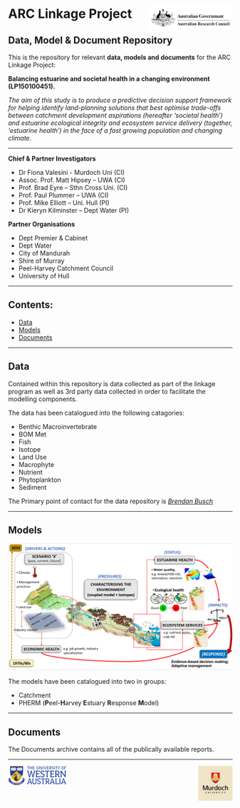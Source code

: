 # ARC Linkage Project   <img src="https://github.com/AquaticEcoDynamics/Peel_ARC/blob/master/Images/Logos/ARC.jpeg" width="189" height="51.5" align="right">



## Data, Model & Document Repository

This is the repository for relevant **data, models and documents** for the ARC Linkage Project: 

**Balancing estuarine and societal health in a changing environment (LP150100451).**

*The aim of this study is to produce a predictive decision support framework for helping identify land-planning
solutions that best optimise trade-offs between catchment development aspirations (hereafter ‘societal health’) and estuarine ecological integrity and ecosystem service delivery (together, ‘estuarine health’) in the face of a fast growing population and changing climate.*


---



**Chief & Partner Investigators**
-	Dr Fiona Valesini - Murdoch Uni (CI)
-	Assoc. Prof. Matt Hipsey – UWA (CI)
-	Prof. Brad Eyre – Sthn Cross Uni. (CI)
-	Prof. Paul Plummer – UWA (CI)
-	Prof. Mike Elliott – Uni. Hull (PI)
-	Dr Kieryn Kilminster – Dept Water (PI)

**Partner Organisations**
-	Dept Premier & Cabinet
-	Dept Water
-	City of Mandurah
-	Shire of Murray
-	Peel-Harvey Catchment Council
-	University of Hull



---



## Contents:

- [Data](https://github.com/AquaticEcoDynamics/Peel_ARC/tree/master/Data)
- [Models](https://github.com/AquaticEcoDynamics/Peel_ARC/tree/master/Models)
- [Documents](https://github.com/AquaticEcoDynamics/Peel_ARC/tree/master/Documents)



---



## Data

Contained within this repository is data collected as part of the linkage program as well as 3rd party data collected in order to facilitate the modelling components.

The data has been catalogued into the following catagories:

- Benthic Macroinvertebrate
- BOM Met
- Fish
- Isotope
- Land Use
- Macrophyte
- Nutrient
- Phytoplankton
- Sediment

The Primary point of contact for the data repository is <a href="mailto:brendan.busch@uwa.edu.au">*Brendan Busch*</a>

---

## Models

<img src="https://github.com/AquaticEcoDynamics/Peel_ARC/blob/master/Images/Scenario Pic.png">

The models have been catalogued into two in groups:

- Catchment
- PHERM (**P**eel-**H**arvey **E**stuary **R**esponse **M**odel)


---

## Documents

The Documents archive contains all of the publically available reports.



---

<img src="https://github.com/AquaticEcoDynamics/Peel_ARC/blob/master/Images/Logos/UWACMYK.png" width="130" height="43" align="left"><img src="https://github.com/AquaticEcoDynamics/Peel_ARC/blob/master/Images/Logos/murdoch.png" width="77.5" height="77.5" align="right">

